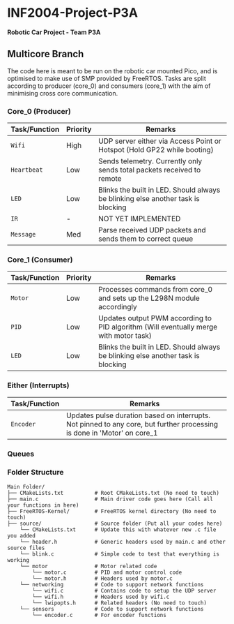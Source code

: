 # INF2004-Project-P3A
**Robotic Car Project - Team P3A**

## Multicore Branch
The code here is meant to be run on the robotic car mounted Pico, and is optimised to make use of SMP provided by FreeRTOS.
Tasks are split according to producer (core_0) and consumers (core_1) with the aim of minimising cross core communication.

### Core_0 (Producer)
| **Task/Function**   | **Priority** | **Remarks**                                                                                          |
|---------------------|--------------|----------------------------------------------------------------------------------------------------------|
| `Wifi`              | High         | UDP server either via Access Point or Hotspot (Hold GP22 while booting)                                       |
| `Heartbeat`         | Low          | Sends telemetry. Currently only sends total packets received to remote    |
| `LED`               | Low          | Blinks the built in LED. Should always be blinking else another task is blocking    |
| `IR`                | -            | NOT YET IMPLEMENTED |
| `Message`           | Med          | Parse received UDP packets and sends them to correct queue |

### Core_1 (Consumer)
| **Task/Function**   | **Priority** | **Remarks**                                                                                          |
|---------------------|--------------|----------------------------------------------------------------------------------------------------------|
| `Motor`             | Low          | Processes commands from core_0 and sets up the L298N module accordingly  |
| `PID`               | Low          | Updates output PWM according to PID algorithm (Will eventually merge with motor task)|
| `LED`               | Low          | Blinks the built in LED. Should always be blinking else another task is blocking    |

### Either (Interrupts)
| **Task/Function**   | **Remarks**                                                                                          |
|---------------------|------------------------------------------------------------------------------------------------------------------------|
| `Encoder`           | Updates pulse duration based on interrupts. Not pinned to any core, but further processing is done in 'Motor' on core_1

### Queues
### Folder Structure
    Main Folder/
    ├── CMakeLists.txt          # Root CMakeLists.txt (No need to touch)
    ├── main.c                  # Main driver code goes here (Call all your functions in here)
    ├── FreeRTOS-Kernel/        # FreeRTOS kernel directory (No need to touch)
    ├── source/                 # Source folder (Put all your codes here)
        └── CMakeLists.txt      # Update this with whatever new .c file you added
        └── header.h            # Generic headers used by main.c and other source files
        └── blink.c             # Simple code to test that everything is working
        └── motor               # Motor related code
            └── motor.c         # PID and motor control code
            └── motor.h         # Headers used by motor.c
        └── networking          # Code to support network functions
            └── wifi.c          # Contains code to setup the UDP server
            └── wifi.h          # Headers used by wifi.c
            └── lwipopts.h      # Related headers (No need to touch)
        └── sensors             # Code to support network functions
            └── encoder.c       # For encoder functions



